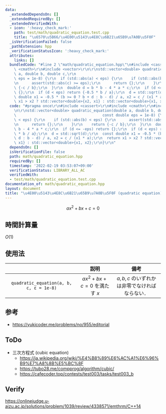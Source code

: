 ```yaml
---
data:
  _extendedDependsOn: []
  _extendedRequiredBy: []
  _extendedVerifiedWith:
  - icon: ':heavy_check_mark:'
    path: test/math/quadratic_equation.test.cpp
    title: "\u6570\u5B66/\u4E00\u5143\u4E8C\u6B21\u65B9\u7A0B\u5F0F"
  _isVerificationFailed: false
  _pathExtension: hpp
  _verificationStatusIcon: ':heavy_check_mark:'
  attributes:
    links: []
  bundledCode: "#line 2 \"math/quadratic_equation.hpp\"\n#include <cassert>\r\n#include\
    \ <cmath>\r\n#include <vector>\r\n\r\nstd::vector<double> quadratic_equation(double\
    \ a, double b, double c,\r\n                                       const double\
    \ eps = 1e-8) {\r\n  if (std::abs(a) < eps) {\r\n    if (std::abs(b) < eps) {\r\
    \n      assert(std::abs(c) >= eps);\r\n      return {};\r\n    }\r\n    return\
    \ {-c / b};\r\n  }\r\n  double d = b * b - 4 * a * c;\r\n  if (d <= -eps) return\
    \ {};\r\n  if (d < eps) return {-0.5 * b / a};\r\n  d = std::sqrt(d);\r\n  const\
    \ double x1 = -0.5 * (b >= 0 ? b + d : b - d) / a, x2 = c / (x1 * a);\r\n  return\
    \ x1 > x2 ? std::vector<double>{x2, x1} : std::vector<double>{x1, x2};\r\n}\r\n"
  code: "#pragma once\r\n#include <cassert>\r\n#include <cmath>\r\n#include <vector>\r\
    \n\r\nstd::vector<double> quadratic_equation(double a, double b, double c,\r\n\
    \                                       const double eps = 1e-8) {\r\n  if (std::abs(a)\
    \ < eps) {\r\n    if (std::abs(b) < eps) {\r\n      assert(std::abs(c) >= eps);\r\
    \n      return {};\r\n    }\r\n    return {-c / b};\r\n  }\r\n  double d = b *\
    \ b - 4 * a * c;\r\n  if (d <= -eps) return {};\r\n  if (d < eps) return {-0.5\
    \ * b / a};\r\n  d = std::sqrt(d);\r\n  const double x1 = -0.5 * (b >= 0 ? b +\
    \ d : b - d) / a, x2 = c / (x1 * a);\r\n  return x1 > x2 ? std::vector<double>{x2,\
    \ x1} : std::vector<double>{x1, x2};\r\n}\r\n"
  dependsOn: []
  isVerificationFile: false
  path: math/quadratic_equation.hpp
  requiredBy: []
  timestamp: '2022-02-19 03:53:07+09:00'
  verificationStatus: LIBRARY_ALL_AC
  verifiedWith:
  - test/math/quadratic_equation.test.cpp
documentation_of: math/quadratic_equation.hpp
layout: document
title: "\u4E00\u5143\u4E8C\u6B21\u65B9\u7A0B\u5F0F (quadratic equation)"
---
```


$$ax^2 + bx + c = 0$$


## 時間計算量

$O(1)$


## 使用法

||説明|備考|
|:--:|:--:|:--:|
|`quadratic_equation(a, b, c, ε = 1e-8)`|$ax^2 + bx + c = 0$ を満たす $x$|$a, b, c$ のいずれかは非零でなければならない．|


## 参考

- https://yukicoder.me/problems/no/955/editorial


## ToDo

- 三次方程式 (cubic equation)
  - https://ja.wikipedia.org/wiki/%E4%B8%89%E6%AC%A1%E6%96%B9%E7%A8%8B%E5%BC%8F
  - https://tubo28.me/compprog/algorithm/cubic/
  - https://cafecoder.top/contests/test003/tasks/test003_b


## Verify

https://onlinejudge.u-aizu.ac.jp/solutions/problem/1039/review/4338571/emthrm/C++14
